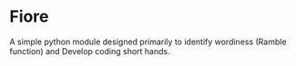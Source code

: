 # Fiore
A simple python module designed primarily to identify wordiness (Ramble function) and Develop coding short hands.
